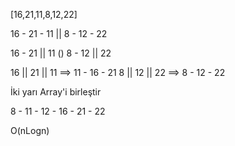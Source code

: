 [16,21,11,8,12,22]

16 - 21 - 11 || 8 - 12 - 22

16 - 21 || 11 () 8 - 12 || 22

16 || 21 || 11 ==> 11 - 16 - 21
8 || 12 || 22 ==> 8 - 12 - 22

İki yarı Array'i birleştir

8 - 11 - 12 - 16 - 21 - 22


O(nLogn)
